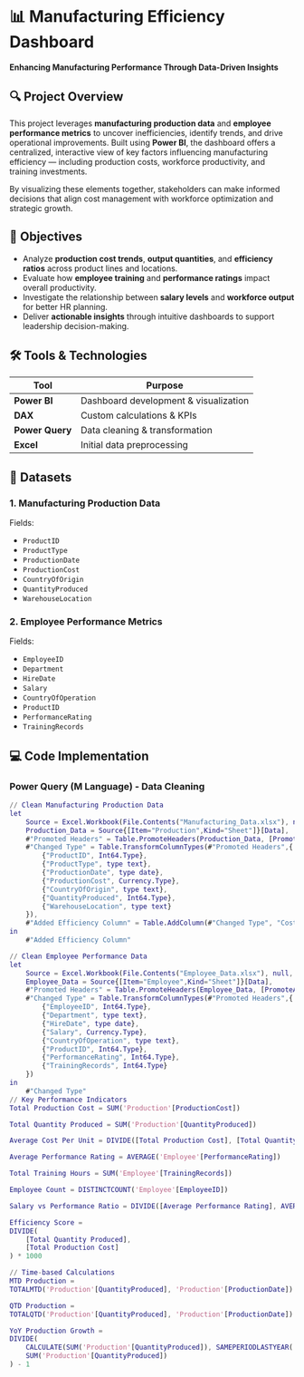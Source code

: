 # 📊 Manufacturing Efficiency Dashboard
**Enhancing Manufacturing Performance Through Data-Driven Insights**

## 🔍 Project Overview

This project leverages **manufacturing production data** and **employee performance metrics** to uncover inefficiencies, identify trends, and drive operational improvements. Built using **Power BI**, the dashboard offers a centralized, interactive view of key factors influencing manufacturing efficiency — including production costs, workforce productivity, and training investments.

By visualizing these elements together, stakeholders can make informed decisions that align cost management with workforce optimization and strategic growth.

## 🎯 Objectives

- Analyze **production cost trends**, **output quantities**, and **efficiency ratios** across product lines and locations.
- Evaluate how **employee training** and **performance ratings** impact overall productivity.
- Investigate the relationship between **salary levels** and **workforce output** for better HR planning.
- Deliver **actionable insights** through intuitive dashboards to support leadership decision-making.

## 🛠️ Tools & Technologies

| Tool         | Purpose                              |
|--------------|---------------------------------------|
| **Power BI** | Dashboard development & visualization |
| **DAX**      | Custom calculations & KPIs            |
| **Power Query** | Data cleaning & transformation     |
| **Excel**    | Initial data preprocessing            |

## 📂 Datasets

### 1. Manufacturing Production Data
Fields:
- `ProductID`
- `ProductType`
- `ProductionDate`
- `ProductionCost`
- `CountryOfOrigin`
- `QuantityProduced`
- `WarehouseLocation`

### 2. Employee Performance Metrics
Fields:
- `EmployeeID`
- `Department`
- `HireDate`
- `Salary`
- `CountryOfOperation`
- `ProductID`
- `PerformanceRating`
- `TrainingRecords`

## 💻 Code Implementation

### Power Query (M Language) - Data Cleaning

```m
// Clean Manufacturing Production Data
let
    Source = Excel.Workbook(File.Contents("Manufacturing_Data.xlsx"), null, true),
    Production_Data = Source{[Item="Production",Kind="Sheet"]}[Data],
    #"Promoted Headers" = Table.PromoteHeaders(Production_Data, [PromoteAllScalars=true]),
    #"Changed Type" = Table.TransformColumnTypes(#"Promoted Headers",{
        {"ProductID", Int64.Type}, 
        {"ProductType", type text}, 
        {"ProductionDate", type date}, 
        {"ProductionCost", Currency.Type}, 
        {"CountryOfOrigin", type text}, 
        {"QuantityProduced", Int64.Type}, 
        {"WarehouseLocation", type text}
    }),
    #"Added Efficiency Column" = Table.AddColumn(#"Changed Type", "CostPerUnit", each [ProductionCost]/[QuantityProduced])
in
    #"Added Efficiency Column"

// Clean Employee Performance Data
let
    Source = Excel.Workbook(File.Contents("Employee_Data.xlsx"), null, true),
    Employee_Data = Source{[Item="Employee",Kind="Sheet"]}[Data],
    #"Promoted Headers" = Table.PromoteHeaders(Employee_Data, [PromoteAllScalars=true]),
    #"Changed Type" = Table.TransformColumnTypes(#"Promoted Headers",{
        {"EmployeeID", Int64.Type}, 
        {"Department", type text}, 
        {"HireDate", type date}, 
        {"Salary", Currency.Type}, 
        {"CountryOfOperation", type text}, 
        {"ProductID", Int64.Type}, 
        {"PerformanceRating", Int64.Type}, 
        {"TrainingRecords", Int64.Type}
    })
in
    #"Changed Type"
// Key Performance Indicators
Total Production Cost = SUM('Production'[ProductionCost])

Total Quantity Produced = SUM('Production'[QuantityProduced])

Average Cost Per Unit = DIVIDE([Total Production Cost], [Total Quantity Produced])

Average Performance Rating = AVERAGE('Employee'[PerformanceRating])

Total Training Hours = SUM('Employee'[TrainingRecords])

Employee Count = DISTINCTCOUNT('Employee'[EmployeeID])

Salary vs Performance Ratio = DIVIDE([Average Performance Rating], AVERAGE('Employee'[Salary])) * 1000

Efficiency Score = 
DIVIDE(
    [Total Quantity Produced], 
    [Total Production Cost]
) * 1000

// Time-based Calculations
MTD Production = 
TOTALMTD('Production'[QuantityProduced], 'Production'[ProductionDate])

QTD Production = 
TOTALQTD('Production'[QuantityProduced], 'Production'[ProductionDate])

YoY Production Growth = 
DIVIDE(
    CALCULATE(SUM('Production'[QuantityProduced]), SAMEPERIODLASTYEAR('Production'[ProductionDate])),
    SUM('Production'[QuantityProduced])
) - 1

